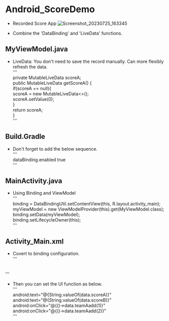 # Android_ScoreDemo
- Recorded Score App
![Screenshot_20230725_163345](https://github.com/evelynchang0605/Android_ScoreDemo/assets/137132532/e61decb5-b023-4790-bb7b-41d190f4516a)

- Combine the 'DataBinding' and 'LiveData' functions.  

## MyViewModel.java  
- LiveData: You don't need to save the record manually. Can more flexibly refresh the data.  
'''  
  private MutableLiveData<Integer> scoreA;  
  public MutableLiveData<Integer> getScoreA() {  
        if(scoreA == null){  
            scoreA = new MutableLiveData<>();  
            scoreA.setValue(0);  
        }  
        return scoreA;  
    }  
'''   
## Build.Gradle  
- Don't forget to add the below sequence.    
'''  
  dataBinding.enabled true  
'''  

## MainActivity.java  
- Using Binding and ViewModel  
'''  
  binding = DataBindingUtil.setContentView(this, R.layout.activity_main);  
  myViewModel = new ViewModelProvider(this).get(MyViewModel.class);  
  binding.setData(myViewModel);  
  binding.setLifecycleOwner(this);  
'''  
## Activity_Main.xml  
- Covert to binding configuration.  
'''  
   <data>  
        <variable  
            name="data"  
            type="com.example.recorderdemo.MyViewModel" />  

    </data>  
 '''   
- Then you can set the UI function as below.    
'''  
  android:text="@{String.valueOf(data.scoreA)}"  
  android:text="@{String.valueOf(data.scoreB)}"  
  android:onClick="@{()->data.teamAadd(1)}"  
  android:onClick="@{()->data.teamAadd(2)}"  
 ''' 
